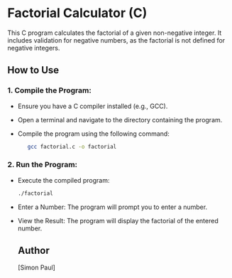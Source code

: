 # Factorial Calculator (C)

This C program calculates the factorial of a given non-negative integer. It includes validation for negative numbers, as the factorial is not defined for negative integers.
## How to Use

### 1. Compile the Program:
- Ensure you have a C compiler installed (e.g., GCC).
- Open a terminal and navigate to the directory containing the program.
- Compile the program using the following command:

    ```bash
       gcc factorial.c -o factorial
    ```

### 2. Run the Program:

- Execute the compiled program:

    ```bash
    ./factorial
    ```

- Enter a Number:
  The program will prompt you to enter a number.

- View the Result:
  The program will display the factorial of the entered number.

  ## Author
  [Simon Paul]
